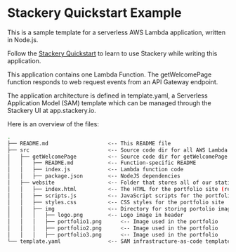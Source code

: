 # Stackery Quickstart Example

This is a sample template for a serverless AWS Lambda application, written in Node.js.

Follow the [Stackery Quickstart](https://docs.stackery.io/docs/tutorials/quickstart/) to learn to use Stackery while writing this application.

This application contains one Lambda Function.  The getWelcomePage function
responds to web request events from an API Gateway endpoint.

The application architecture is defined in template.yaml, a Serverless
Application Model (SAM) template which can be managed through the Stackery UI
at app.stackery.io.

Here is an overview of the files:

```bash
.
├── README.md                   <-- This README file
├── src                         <-- Source code dir for all AWS Lambda functions
│   ├── getWelcomePage          <-- Source code dir for getWelcomePage function
│   │   ├── README.md           <-- Function-specific README
│   │   ├── index.js            <-- Lambda function code
│   │   ├── package.json        <-- NodeJS dependencies
│   ├── website                 <-- Folder that stores all of our static website assets
│   │   ├── index.html          <-- The HTML for the portfolio site (renamed from `welcome.html`)
│   │   ├── scripts.js          <-- JavaScript scripts for the portfolio site
│   │   ├── styles.css          <-- CSS styles for the portfolio site
│   │   ├── img                 <-- Directory for storing portolio image files
│   │   │   ├── logo.png        <-- Logo image in header
│   │   │   ├── portfolio1.png      <-- Image used in the portfolio
│   │   │   ├── portfolio2.png      <-- Image used in the portfolio
│   │   │   ├── portfolio3.png      <-- Image used in the portfolio
└── template.yaml               <-- SAM infrastructure-as-code template
```

